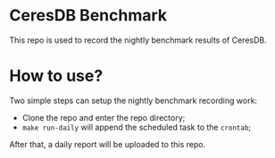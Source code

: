 # CeresDB Benchmark

This repo is used to record the nightly benchmark results of CeresDB.

# How to use?
Two simple steps can setup the nightly benchmark recording work:
- Clone the repo and enter the repo directory;
- `make run-daily` will append the scheduled task to the `crontab`;

After that, a daily report will be uploaded to this repo.